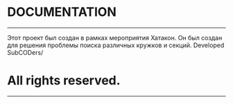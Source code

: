 DOCUMENTATION
===

------
Этот проект был создан в рамках мероприятия Хатакон. Он был создан для решения проблемы поиска различных кружков и секций. Developed SubCODers/

All rights reserved.
===

------
